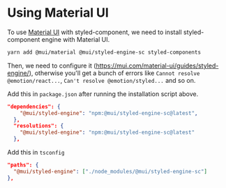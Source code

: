 # Using Material UI

To use [Material UI](https://mui.com/) with styled-component, we need to install styled-component engine with Material UI.

```bash
yarn add @mui/material @mui/styled-engine-sc styled-components
```

Then, we need to configure it (https://mui.com/material-ui/guides/styled-engine/), otherwise you'll get a bunch of errors like `Cannot resolve @emotion/react...`, `Can't resolve @emotion/styled...` and so on.

Add this in `package.json` after running the installation script above.

```json
"dependencies": {
    "@mui/styled-engine": "npm:@mui/styled-engine-sc@latest",
  },
  "resolutions": {
    "@mui/styled-engine": "npm:@mui/styled-engine-sc@latest"
  },

```

Add this in `tsconfig`

```json
"paths": {
  "@mui/styled-engine": ["./node_modules/@mui/styled-engine-sc"]
},
```
